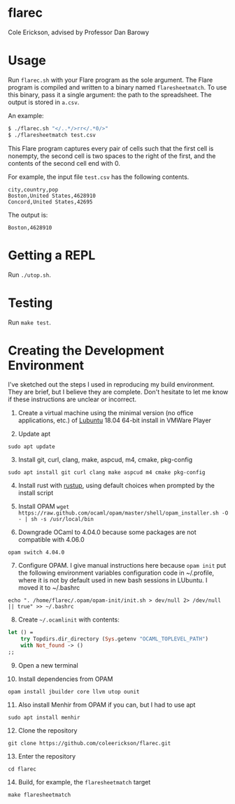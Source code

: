 # flarec

Cole Erickson, advised by Professor Dan Barowy

# Usage

Run `flarec.sh` with your Flare program as the sole argument. The Flare program is compiled and written to a binary named `flaresheetmatch`. To use this binary, pass it a single argument: the path to the spreadsheet. The output is stored in `a.csv`.

An example:

```sh
$ ./flarec.sh "</..*/>rr</.*0/>"
$ ./flaresheetmatch test.csv
```

This Flare program captures every pair of cells such that the first cell is nonempty, the second cell is two spaces to the right of the first, and the contents of the second cell end with 0.

For example, the input file `test.csv` has the following contents.
```
city,country,pop
Boston,United States,4628910
Concord,United States,42695
```

The output is:
```
Boston,4628910
```

# Getting a REPL

Run `./utop.sh`.

# Testing

Run `make test`.

# Creating the Development Environment

I've sketched out the steps I used in reproducing my build environment. They are brief, but I believe they are complete. Don't hesitate to let me know if these instructions are unclear or incorrect.

1. Create a virtual machine using the minimal version (no office applications, etc.) of [Lubuntu](https://lubuntu.net/) 18.04 64-bit install in VMWare Player

2. Update apt

`sudo apt update`

3. Install git, curl, clang, make, aspcud, m4, cmake, pkg-config

`sudo apt install git curl clang make aspcud m4 cmake pkg-config`

4. Install rust with [rustup](https://rustup.rs/), using default choices when prompted by the install script

5. Install OPAM
`wget https://raw.github.com/ocaml/opam/master/shell/opam_installer.sh -O - | sh -s /usr/local/bin`

6. Downgrade OCaml to 4.04.0 because some packages are not compatible with 4.06.0

`opam switch 4.04.0`

7. Configure OPAM. I give manual instructions here because `opam init` put the following environment variables configuration code in ~/.profile, where it is not by default used in new bash sessions in LUbuntu. I moved it to ~/.bashrc

`echo ". /home/flarec/.opam/opam-init/init.sh > dev/null 2> /dev/null || true" >> ~/.bashrc`

8. Create `~/.ocamlinit` with contents:

```ocaml
let () =
    try Topdirs.dir_directory (Sys.getenv "OCAML_TOPLEVEL_PATH")
    with Not_found -> ()
;;
```

9. Open a new terminal

10. Install dependencies from OPAM

`opam install jbuilder core llvm utop ounit`

11. Also install Menhir from OPAM if you can, but I had to use apt

`sudo apt install menhir`

12. Clone the repository

`git clone https://github.com/coleerickson/flarec.git`

13. Enter the repository

`cd flarec`

14. Build, for example, the `flaresheetmatch` target

`make flaresheetmatch`
